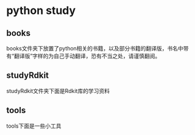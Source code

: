 # python study

## books

books文件夹下放置了python相关的书籍，以及部分书籍的翻译版，书名中带有“翻译版”字样的为自己手动翻译，恐有不当之处，请谨慎翻阅。

## studyRdkit

studyRdkit文件夹下面是Rdkit库的学习资料

## tools

tools下面是一些小工具
